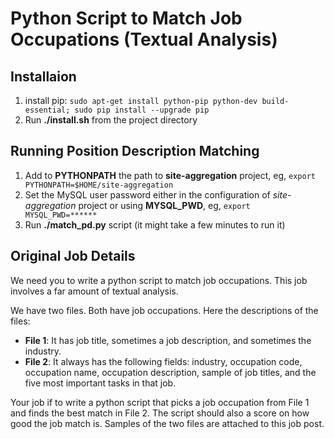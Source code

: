 # Python Script to Match Job Occupations (Textual Analysis)

## Installaion 

 1. install pip: `sudo apt-get install python-pip python-dev build-essential; sudo pip install --upgrade pip`
 2. Run **./install.sh** from the project directory

## Running Position Description Matching

 1. Add to **PYTHONPATH** the path to **site-aggregation** project, eg, `export PYTHONPATH=$HOME/site-aggregation`
 2. Set the MySQL user password either in the configuration of *site-aggregation* project or using **MYSQL_PWD**, eg, `export MYSQL_PWD=******`
 3. Run **./match_pd.py** script (it might take a few minutes to run it)

## Original Job Details

We need you to write a python script to match job occupations. This job involves a far amount of textual analysis. 

We have two files. Both have job occupations. Here the descriptions of the files:

 - **File 1**: It has job title, sometimes a job description, and sometimes the industry.
 - **File 2**: It always has the following fields: industry, occupation code, occupation name, occupation description, sample of job titles, and the five most important tasks in that job.

Your job if to write a python script that picks a job occupation from File 1 and finds the best match in File 2. The script should also a score on how good the job match is. Samples of the two files are attached to this job post.

